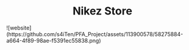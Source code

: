 <h1 align="center">Nikez Store</h1>
![website](https://github.com/s4iTen/PFA_Project/assets/113900578/58275884-a664-4f89-98ae-f5391ec55838.png)
